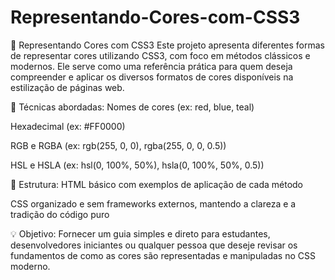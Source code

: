 # Representando-Cores-com-CSS3
🎨 Representando Cores com CSS3
Este projeto apresenta diferentes formas de representar cores utilizando CSS3, com foco em métodos clássicos e modernos. Ele serve como uma referência prática para quem deseja compreender e aplicar os diversos formatos de cores disponíveis na estilização de páginas web.

📌 Técnicas abordadas:
Nomes de cores (ex: red, blue, teal)

Hexadecimal (ex: #FF0000)

RGB e RGBA (ex: rgb(255, 0, 0), rgba(255, 0, 0, 0.5))

HSL e HSLA (ex: hsl(0, 100%, 50%), hsla(0, 100%, 50%, 0.5))

📂 Estrutura:
HTML básico com exemplos de aplicação de cada método

CSS organizado e sem frameworks externos, mantendo a clareza e a tradição do código puro

💡 Objetivo:
Fornecer um guia simples e direto para estudantes, desenvolvedores iniciantes ou qualquer pessoa que deseje revisar os fundamentos de como as cores são representadas e manipuladas no CSS moderno.
